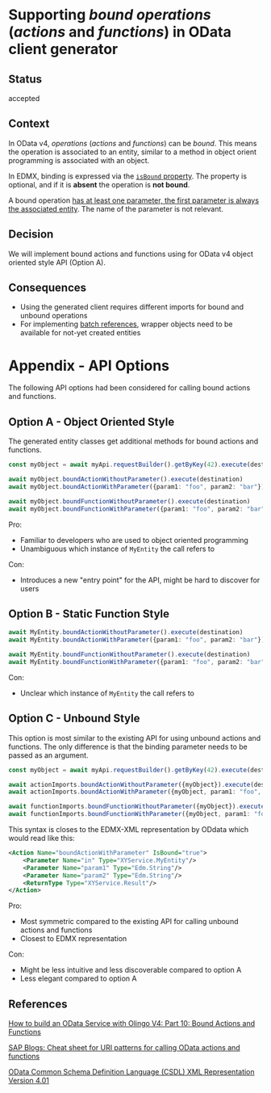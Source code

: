 # Supporting _bound_ *operations* (*actions* and *functions*) in OData client generator

## Status

accepted

## Context

In OData v4, *operations* (*actions* and *functions*) can be _bound_.
This means the operation is associated to an entity, similar to a method in object orient programming is associated with an object.

In EDMX, binding is expressed via the [`isBound` property](https://docs.oasis-open.org/odata/odata-csdl-xml/v4.01/os/odata-csdl-xml-v4.01-os.html#_Toc37318905).
The property is optional, and if it is **absent** the operation is **not bound**.

A bound operation [has at least one parameter, the first parameter is always the associated entity](https://docs.oasis-open.org/odata/odata-csdl-xml/v4.01/os/odata-csdl-xml-v4.01-os.html#sec_Parametereter).
The name of the parameter is not relevant.

## Decision

We will implement bound actions and functions using for OData v4 object oriented style API (Option A).

## Consequences

- Using the generated client requires different imports for bound and unbound operations
- For implementing [batch references](./0036-batch-references.md), wrapper objects need to be available for not-yet created entities

# Appendix - API Options

The following API options had been considered for calling bound actions and functions.

## Option A - Object Oriented Style

The generated entity classes get additional methods for bound actions and functions.

```typescript
const myObject = await myApi.requestBuilder().getByKey(42).execute(destination)

await myObject.boundActionWithoutParameter().execute(destination)
await myObject.boundActionWithParameter({param1: "foo", param2: "bar"}).execute(destination)

await myObject.boundFunctionWithoutParameter().execute(destination)
await myObject.boundFunctionWithParameter({param1: "foo", param2: "bar"}).execute(destination)
```

Pro:
- Familiar to developers who are used to object oriented programming
- Unambiguous which instance of `MyEntity` the call refers to

Con:
- Introduces a new "entry point" for the API, might be hard to discover for users

## Option B - Static Function Style

```typescript
await MyEntity.boundActionWithoutParameter().execute(destination)
await MyEntity.boundActionWithParameter({param1: "foo", param2: "bar"}).execute(destination)

await MyEntity.boundFunctionWithoutParameter().execute(destination)
await MyEntity.boundFunctionWithParameter({param1: "foo", param2: "bar"}).execute(destination)
```

Con:
- Unclear which instance of `MyEntity` the call refers to

## Option C - Unbound Style

This option is most similar to the existing API for using unbound actions and functions.
The only difference is that the binding parameter needs to be passed as an argument.

```typescript
const myObject = await myApi.requestBuilder().getByKey(42).execute(destination)

await actionImports.boundActionWithoutParameter({myObject}).execute(destination)
await actionImports.boundActionWithParameter({myObject, param1: "foo", param2: "bar"}).execute(destination)

await functionImports.boundFunctionWithoutParameter({myObject}).execute(destination)
await functionImports.boundFunctionWithParameter({myObject, param1: "foo", param2: "bar"}).execute(destination)
```

This syntax is closes to the EDMX-XML representation by ODdata which would read like this:

```xml
<Action Name="boundActionWithParameter" IsBound="true">
    <Parameter Name="in" Type="XYService.MyEntity"/>
    <Parameter Name="param1" Type="Edm.String"/>
    <Parameter Name="param2" Type="Edm.String"/>
    <ReturnType Type="XYService.Result"/>
</Action>
```

Pro:
- Most symmetric compared to the existing API for calling unbound actions and functions
- Closest to EDMX representation

Con:
- Might be less intuitive and less discoverable compared to option A
- Less elegant compared to option A

## References

[How to build an OData Service with Olingo V4: Part 10: Bound Actions and Functions](https://olingo.apache.org/doc/odata4/tutorials/action/tutorial_bound_action.html)

[SAP Blogs: Cheat sheet for URI patterns for calling OData actions and functions](https://blogs.sap.com/2021/08/21/cheat-sheet-for-uri-patterns-for-calling-odata-actions-and-functions/)

[OData Common Schema Definition Language (CSDL) XML Representation Version 4.01](https://docs.oasis-open.org/odata/odata-csdl-xml/v4.01/os/odata-csdl-xml-v4.01-os.html)
